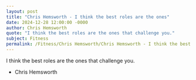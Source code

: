 ```yaml
---
layout: post
title: "Chris Hemsworth - I think the best roles are the ones"
date: 2024-12-28 12:00:00 -0000
author: Chris Hemsworth
quote: "I think the best roles are the ones that challenge you."
subject: Fitness
permalink: /Fitness/Chris Hemsworth/Chris Hemsworth - I think the best roles are the ones
---
```


I think the best roles are the ones that challenge you.

- Chris Hemsworth
